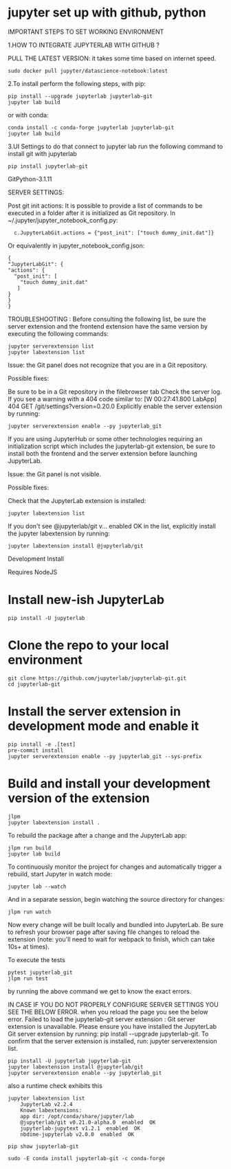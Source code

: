 # jupyter set up with github, python

IMPORTANT STEPS TO SET WORKING ENVIRONMENT

1.HOW TO INTEGRATE JUPYTERLAB WITH GITHUB ?

  PULL THE LATEST VERSION: it takes some time based on internet speed.
        
    sudo docker pull jupyter/datascience-notebook:latest
  
2.To install perform the following steps, with pip:

    pip install --upgrade jupyterlab jupyterlab-git
    jupyter lab build

or with conda:

    conda install -c conda-forge jupyterlab jupyterlab-git
    jupyter lab build
            

3.UI Settings
  to do that connect to jupyter lab
  run the following command to install git with jupyterlab
    
    pip install jupyterlab-git
  GitPython-3.1.11
  
 SERVER SETTINGS:
 
 Post git init actions: It is possible to provide a list of commands to be executed in a folder after it is initialized as Git repository.
 In ~/.jupyter/jupyter_notebook_config.py:
 
      c.JupyterLabGit.actions = {"post_init": ["touch dummy_init.dat"]}
  Or equivalently in jupyter_notebook_config.json:
  
    {
    "JupyterLabGit": {
    "actions": {
      "post_init": [
        "touch dummy_init.dat"
       ]
    }
    }
    }
    
 TROUBLESHOOTING :
 Before consulting the following list, be sure the server extension and the frontend extension have the same version by executing the following commands:
 
    jupyter serverextension list
    jupyter labextension list
 

Issue: the Git panel does not recognize that you are in a Git repository.

Possible fixes:

   Be sure to be in a Git repository in the filebrowser tab
   Check the server log. If you see a warning with a 404 code similar to: [W 00:27:41.800 LabApp] 404 GET /git/settings?version=0.20.0
   Explicitly enable the server extension by running:

    jupyter serverextension enable --py jupyterlab_git

If you are using JupyterHub or some other technologies requiring an initialization script which includes the jupyterlab-git extension, be sure to install both the frontend and the server extension before launching JupyterLab.

Issue: the Git panel is not visible.

Possible fixes:

   Check that the JupyterLab extension is installed:
   
    jupyter labextension list

   If you don't see @jupyterlab/git v... enabled OK in the list, explicitly install the jupyter labextension by running:

    jupyter labextension install @jupyterlab/git

Development
Install

Requires NodeJS

# Install new-ish JupyterLab
    pip install -U jupyterlab

# Clone the repo to your local environment
    git clone https://github.com/jupyterlab/jupyterlab-git.git
    cd jupyterlab-git

# Install the server extension in development mode and enable it
    pip install -e .[test]
    pre-commit install
    jupyter serverextension enable --py jupyterlab_git --sys-prefix

# Build and install your development version of the extension
    jlpm
    jupyter labextension install .

To rebuild the package after a change and the JupyterLab app:

    jlpm run build
    jupyter lab build

To continuously monitor the project for changes and automatically trigger a rebuild, start Jupyter in watch mode:

    jupyter lab --watch

And in a separate session, begin watching the source directory for changes:

    jlpm run watch 
    
Now every change will be built locally and bundled into JupyterLab. Be sure to refresh your browser page after saving file changes to reload the extension (note: you'll need to wait for webpack to finish, which can take 10s+ at times).

To execute the tests

    pytest jupyterlab_git
    jlpm run test
   by running the above command we get to know the exact errors.

IN CASE IF YOU DO NOT PROPERLY CONFIGURE SERVER SETTINGS YOU SEE THE BELOW ERROR. when you reload the page you see the below error.
Failed to load the jupyterlab-git server extension :
    Git server extension is unavailable. Please ensure you have installed the JupyterLab Git server extension 
    by running: pip install --upgrade jupyterlab-git.  To confirm that the server extension is installed, run: jupyter serverextension list.
    
    pip install -U jupyterlab jupyterlab-git
    jupyter labextension install @jupyterlab/git
    jupyter serverextension enable --py jupyterlab_git

also a runtime check exhibits this

    jupyter labextension list
        JupyterLab v2.2.4
        Known labextensions:
        app dir: /opt/conda/share/jupyter/lab
        @jupyterlab/git v0.21.0-alpha.0  enabled  OK
        jupyterlab-jupytext v1.2.1  enabled  OK
        nbdime-jupyterlab v2.0.0  enabled  OK

    pip show jupyterlab-git

    sudo -E conda install jupyterlab-git -c conda-forge


